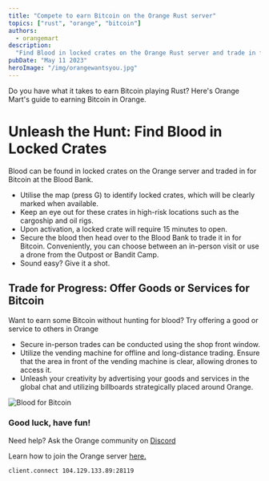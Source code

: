 ```yaml
---
title: "Compete to earn Bitcoin on the Orange Rust server"
topics: ["rust", "orange", "bitcoin"]
authors:
  - orangemart
description:
  "Find Blood in locked crates on the Orange Rust server and trade in for bitcoin at the Blood Bank."
pubDate: "May 11 2023"
heroImage: "/img/orangewantsyou.jpg"
---
```


Do you have what it takes to earn Bitcoin playing Rust? Here's Orange Mart's guide to earning
Bitcoin in Orange.

# Unleash the Hunt: Find Blood in Locked Crates

Blood can be found in locked crates on the Orange server and traded in for Bitcoin at the Blood
Bank.

- Utilise the map (press G) to identify locked crates, which will be clearly marked when available.
- Keep an eye out for these crates in high-risk locations such as the cargoship and oil rigs.
- Upon activation, a locked crate will require 15 minutes to open.
- Secure the blood then head over to the Blood Bank to trade it in for Bitcoin. Conveniently, you
  can choose between an in-person visit or use a drone from the Outpost or Bandit Camp.
- Sound easy? Give it a shot.

## Trade for Progress: Offer Goods or Services for Bitcoin

Want to earn some Bitcoin without hunting for blood? Try offering a good or service to others in
Orange

- Secure in-person trades can be conducted using the shop front window.
- Utilize the vending machine for offline and long-distance trading. Ensure that the area in front
  of the vending machine is clear, allowing drones to access it.
- Unleash your creativity by advertising your goods and services in the global chat and utilizing
  billboards strategically placed around Orange.

![Blood for Bitcoin](https://i.postimg.cc/prsVMvsL/blood4bitcoin.jpg)

### Good luck, have fun!

Need help? Ask the Orange community on <a href="https://dsc.gg/orangemart" target="_blank"> Discord
</a>

Learn how to join the Orange server <a href="https://orangem.art/blog/join-orange/" target="_blank">
here.</a>

```
client.connect 104.129.133.89:28119
```
